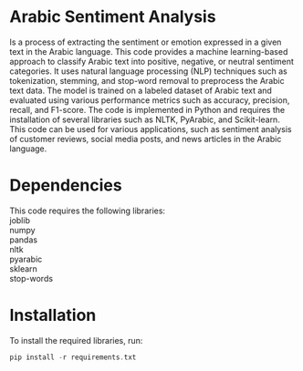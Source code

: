 # Arabic Sentiment Analysis
Is a process of extracting the sentiment or emotion expressed in a given text in the Arabic language. This code provides a machine learning-based approach to classify Arabic text into positive, negative, or neutral sentiment categories. It uses natural language processing (NLP) techniques such as tokenization, stemming, and stop-word removal to preprocess the Arabic text data. The model is trained on a labeled dataset of Arabic text and evaluated using various performance metrics such as accuracy, precision, recall, and F1-score. The code is implemented in Python and requires the installation of several libraries such as NLTK, PyArabic, and Scikit-learn. This code can be used for various applications, such as sentiment analysis of customer reviews, social media posts, and news articles in the Arabic language.

# Dependencies
This code requires the following libraries:   
joblib       
numpy        
pandas        
nltk         
pyarabic         
sklearn        
stop-words        

# Installation
To install the required libraries, run:
```c
pip install -r requirements.txt
```
